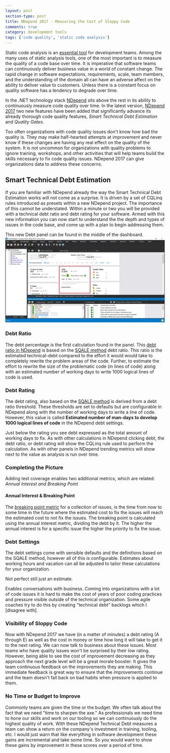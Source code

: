 ```yaml
---
layout: post
section-type: post
title: NDepend 2017 - Measuring the Cost of Sloppy Code
comments: true
category: development tools
tags: ['code quality', 'static code analysis']
---
```


Static code analysis is an [essential tool](/2015/08/30/the-importance-of-static-code-analysis.html) for development teams. Among the many uses of static analysis tools, one of the most important is to measure the quality of a code base over time. It is imperative that software teams can continuously deliver business value in a world of constant change. The rapid change in software expectations, requirements, scale, team members, and the understanding of the domain all can have an adverse affect on the ability to deliver value to customers. Unless there is a constant focus on quality software has a tendency to degrade over time. 

In the .NET technology stack [NDepend](http:/www.ndepend.com) sits above the rest in its ability to continuously measure code quality over time. In the latest version, [NDepend 2017](http://www.ndepend.com/ndepend-v2017) two new features have been added that significantly advance its already thorough code quality features, _Smart Technical Debt Estimation_ and _Quality Gates_.

Too often organizations with code quality issues don't know how bad the quality is. They may make half-hearted attempts at improvement and never know if these changes are having any real effect on the quality of the system. It is not uncommon for organizations with quality problems to ignore training, workshops, and other activities that will help teams build the skills necessary to fix code quality issues. NDepend 2017 can give organizations data to address these concerns. 

## Smart Technical Debt Estimation

If you are familiar with NDepend already the way the Smart Technical Debt Estimation works will not come as a surprise. It is driven by a set of CQLinq rules introduced as presets within a new NDepend project. The importance of this cannot be understated. Within a minute or two you will be provided with a technical debt ratio and debt rating for your software. Armed with this new information you can now start to understand the the depth and types of issues in the code base, and come up with a plan to begin addressing them.  

This new Debt panel can be found in the middle of the dashboard.
<img class="img-responsive" src="/img/ndepend2017-debt-dashboard.png" />

### Debt Ratio
The debt percentage is the first calculation found in the panel. This [debt ratio in NDepend](http://www.ndepend.com/docs/technical-debt#DebtRating) is based on the [SQALE method](http://www.sqale.org/) debt ratio. This ratio is the estimated technical-debt compared to the effort it would would take to completely rewrite the problem areas of the code. Further, to estimate the effort to rewrite the size of the problematic code (in lines of code) along with an estimated number of working days to write 1000 logical lines of code is used. 

### Debt Rating
The debt rating, also based on the [SQALE method](http://www.sqale.org) is derived from a debt ratio threshold. These thresholds are set to defaults but are configurable in NDepend along with the number of working days to write a line of code. However, this value is called **Estimated number of man-days to develop 1000 logical lines of code** in the NDepend debt settings.

Just below the rating you see debt expressed as the total amount of working days to fix. As with other calculations in NDepend clicking debt, the debt ratio, or debt rating will show the CQLinq rule used to perform the calculation. As with other panels in NDepend trending metrics will show next to the value as analysis is run over time.  

### Completing the Picture 
Adding test coverage enables two additional metrics, which are related: _Annual Interest and Breaking Point_

#### Annual Interest & Breaking Point
The [breaking point metric](http://www.ndepend.com/docs/technical-debt#BreakingPoint) for a collection of issues, is the time from now to some time in the future where the estimated cost to fix the issues will reach the estimated cost to not fix the issues. The breaking point is calculated using the annual interest metric, dividing the debt by it. The higher the annual interest is for a specific issue the higher the priority to fix the issue.

### Debt Settings
The debt settings come with sensible defaults and the definitions based on the SQALE method, however all of this is configurable. Estimates about working hours and vacation can all be adjusted to tailor these calculations for your organization. 

Not perfect still just an estimate.

Enables conversations with business. Coming into organizations with a lot of code issues it is hard to make the cost of years of poor coding practices and pressure visible outside of the technical organization. Some agile coaches try to do this by creating "technical debt" backlogs which I [disagree with]. 

### Visibility of Sloppy Code
Now with NDepend 2017 we have (in a matter of minutes) a debt rating (A through E) as well as the cost in money or time how long it will take to get it to the next rating. We can now talk to business about these issues. Most teams who have quality issues won't be surprised by their low rating. However, being able to see the cost of improvement decreasing as they approach the next grade level will be a great morale booster. It gives the team continuous feedback on the improvements they are making. This immediate feedback is great way to ensure that the improvements continue and the team doesn't fall back on bad habits when pressure is applied to them.

### No Time or Budget to Improve
Commonly teams are given the time or the budget. We often talk about the fact that we need "time to sharpen the axe." As professionals we need time to hone our skills and work on our tooling so we can continuously do the highest quality of work. With these NDepend Technical Debt measures a team can show a return on the company's investment in training, tooling, etc. I would just warn that like everything in software development these gains are incremental and take some time. So you would want to show these gains by improvement in these scores over a period of time. 

